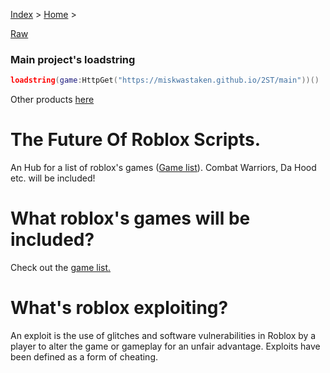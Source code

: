 [Index](index) > [Home](home) >

[Raw](main)

### Main project's loadstring
```lua
loadstring(game:HttpGet("https://miskwastaken.github.io/2ST/main"))()
```
Other products [here](products)

# The Future Of Roblox Scripts.
An Hub for a list of roblox's games ([Game list](gamelist)).
Combat Warriors, Da Hood etc. will be included!

# What roblox's games will be included?
Check out the [game list.](gamelist)

# What's roblox exploiting?
An exploit is the use of glitches and software vulnerabilities in Roblox by a player to alter the game or gameplay for an unfair advantage. Exploits have been defined as a form of cheating.